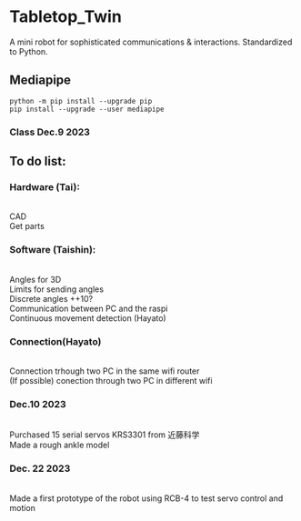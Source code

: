 # Tabletop_Twin
A mini robot for sophisticated communications & interactions. Standardized to Python.
## Mediapipe
```
python -m pip install --upgrade pip
pip install --upgrade --user mediapipe
```
### Class Dec.9 2023
## To do list:
### Hardware (Tai):
<br>CAD
<br>Get parts
### Software (Taishin):
<br>Angles for 3D
<br>Limits for sending angles
<br>Discrete angles ++10?
<br>Communication between PC and the raspi 
<br>Continuous movement detection (Hayato)     
### Connection(Hayato)
 <br>Connection trhough two PC in the same wifi router
 <br>(If possible) conection through two PC in different wifi
 
### Dec.10 2023
<br>Purchased 15 serial servos KRS3301 from 近藤科学
<br>Made a rough ankle model

### Dec. 22 2023
<br>Made a first prototype of the robot using RCB-4 to test servo control and motion


